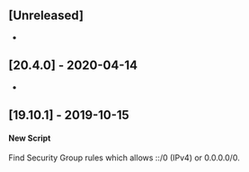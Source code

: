 ## [Unreleased]
-


## [20.4.0] - 2020-04-14
-


## [19.10.1] - 2019-10-15
#### New Script
Find Security Group rules which allows ::/0 (IPv4) or 0.0.0.0/0.